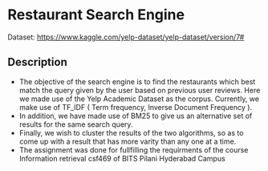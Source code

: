 # Restaurant Search Engine
Dataset: https://www.kaggle.com/yelp-dataset/yelp-dataset/version/7#

## Description
<ul><li>The objective of the search engine is to find the restaurants which best match the query given by the user based on previous user reviews. Here we made use of the Yelp Academic Dataset as the corpus. Currently, we make use of TF_IDF ( Term frequency, Inverse Document Frequency ).</li>
<li>In addition, we have made use of BM25 to give us an alternative set of results for the same search query.</li>
<li>Finally, we wish to cluster the results of the two algorithms, so as to come up with a result that has more varity than any one at a time.</li>
<li>The assignment was done for fullfilling the requirments of the course Information retrieval csf469 of BITS Pilani Hyderabad Campus </li>
  </ul>
